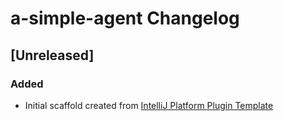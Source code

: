 <!-- Keep a Changelog guide -> https://keepachangelog.com -->

# a-simple-agent Changelog

## [Unreleased]
### Added
- Initial scaffold created from [IntelliJ Platform Plugin Template](https://github.com/JetBrains/intellij-platform-plugin-template)
